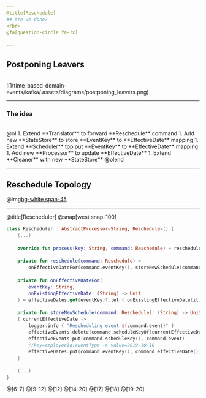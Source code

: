 ```yaml
---
@title[Reschedule]
## Are we done?
</br>
@fa[question-circle fa-7x]

---
```

## Postponing Leavers
</br>
![](time-based-domain-events/kafka/.assets/diagrams/postponing_leavers.png)

---
### The idea
</br>
@ol
1. Extend **Translator** to forward **Reschedule** command
1. Add new **StateStore** to store **EventKey** to **EffectiveDate** mapping
1. Extend **Scheduler** top put **EventKey** to **EffectiveDate** mapping
1. Add new **Processor** to update **EffectiveDate**
1. Extend **Cleaner** with new **StateStore**
@olend

---
## Reschedule Topology
@img[bg-white span-45](time-based-domain-events/kafka/.assets/img/reschedule_topology.png)


---
@title[Rescheduler]
@snap[west snap-100]

```kotlin
class Rescheduler : AbstractProcessor<String, Reschedule>() {
    (...)
  
    override fun process(key: String, command: Reschedule) = reschedule(command)

    private fun reschedule(command: Reschedule) =
        onEffectiveDateFor(command.eventKey(), storeNewSchedule(command))
        
    private fun onEffectiveDateFor(
        eventKey: String,
        onExistingEffectiveDate: (String) -> Unit
    ) = effectiveDates.get(eventKey)?.let { onExistingEffectiveDate(it) }

    private fun storeNewSchedule(command: Reschedule): (String) -> Unit = 
    { currentEffectiveDate ->
        logger.info { "Rescheduling event ${command.event}" }
        effectiveEvents.delete(command.scheduleKeyOf(currentEffectiveDate))
        effectiveEvents.put(command.scheduleKey(), command.event)
        //key=employeeId:eventType -> value=2019-10-10
        effectiveDates.put(command.eventKey(), command.effectiveDate())
    }

    (...)
}
```
@[6-7]
@[9-12]
@[12]
@[14-20]
@[17]
@[18]
@[19-20]